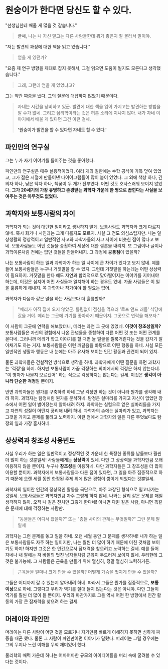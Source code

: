 # 원숭이가 한다면 당신도 할 수 있다.

"선생님한테 배울 게 많을 것 같습니다."

> 글쎄, 나는 나 자신 말고는 다른 사람들한테 뭐가 좋은지 잘 몰라서 말이야.

"저는 발견의 과정에 대한 책을 읽고 있습니다."

> 얻을 게 있던가?

"요즘 제 연구 방향을 제대로 잡지 못해서, 그걸 읽으면 도움이 될지도 모른다고 생각했습니다."

> 그래, 그런데 얻을 게 있었냐고?

그는 약간 짜증을 냈다. 그의 질문에 대답하지 않았기 때문이다.

> 자네는 시간을 낭비하고 있군. 발견에 대한 책을 읽어 가지고는 발견하는 방법을 알 수가 없네. 그리고 심리학이라는 것은 허튼 소리에 지나지 않아. 내가 자네 이야기에서 배울 게 있다면 그건 이런 걸세.
>
> **'원숭이가 발견을 할 수 있다면 자네도 할 수 있다.'**

## 파인만의 연구실

그는 누가 자기 이야기를 들어주는 것을 좋아했다.

파인만의 연구실은 매우 실용적이었다. 여러 개의 칠판에는 수학 공식이 가득 덮여 있었고, 그가 젊은 시절에 만들어낸 다이어그램들이 많이 붙어 있었다. 그 외에 책상 하나, 긴 의자 하나, 낮은 탁자 하나, 책꽂이 두 개가 전부였다. 어떤 것도 호사스러워 보이지 않았다. **그가 20세기의 가장 유명하고 존경받는 과학자 가운데 한 명으로 꼽힌다는 사실을 보여주는 것은 아무것도 없었다.**

## 과학자와 보통사람의 차이

과학자가 되는 것이 대단한 일이라고 생각하지 말게. 보통사람도 과학자와 크게 다르지 않네. 혹시 화가나 시인과는 크게 다를지도 모르지. 사실 그 점도 의심스럽지만. 나는 일상생활의 정상적이고 일반적인 사고와 과학자들의 사고 사이에 비슷한 점이 많다고 보네. 보통사람들도 어떤 것들을 종홥하여 세상에 대한 결론을 내리지. 또 그림이나 글이나 과학이론처럼 전에는 없던 것들을 만들어내지. 그 과정에 **공통점**이 있을까?

나는 보통사람이 하는 일과 과학자가 하는 일 사이에 큰 차이가 있다고 보지 않네. 예를 들어 보통사람들은 누구나 거짓말을 할 수 있지. 그런데 거짓말을 하는데는 어떤 상상력이 필요하지. 거짓말을 한다 해도 자연과 합리적으로 맞아떨어지는 이야기를 지어내야 하는데, 이것은 심지어 어떤 사실들과 일치해야 하는 경우도 있네. 가끔 사람들은 이 일을 훌륭하게 해내지. 꼭 과학자나 작가여야 할 필요는 없어.

과학자가 다음과 같은 말을 하는 사람보다 더 훌륭할까?

> "메리가 아직 집에 오지 않았군. 틀림없이 점심을 먹으러 '로프 앤드 래들' 식당에 갔을 거야. 메리는 그곳에 가기를 좋아하기 때문이지. 그곳으로 연락을 해보자."

이 사람이 그곳에 연락을 해보았더니, 메리는 과연 그 곳에 있었네. **이것이 창조성일까?** 보통사람들은 자신의 경험에서 나온 관념들을 종합하여 다른 어떤 것 또는 어떤 관계를 본다네. 그러니까 메리가 학교 이야기를 할 때면 늘 얼굴을 씰룩거린다는 것을 갑자기 알아채기도 하는 거지. 보통사람들은 이런 깨달음을 바탕으로 어떤 행동을 하네. 사실 모든 일반적인 생활과 행동은 내 눈에는 아주 유사해 보이는 인간 활동과 관련이 되어 있지.

물론 과학자들은 건설적인 방식으로 생각을 하네. 과학자에게 어떤 질문을 하면 과학자는 '걱정'을 하지. 하지만 보통사람이 가끔 걱정하는 의미에서의 걱정은 하지 않는다네. "이 병자가 나을지 모르겠어" 하는 식으로 걱정하지는 않는다는 걸세. 이것은 **생각이 아니라 단순한 걱정**일 뿐이지.

반면 과학자들은 뭔가를 구축하려 하네 그냥 걱정만 하는 것이 아니라 뭔가를 생각해 내려 하지. 과학자는 탐정처럼 뭔가를 분석하네. 탐정은 실마리를 가지고 자신이 없었던 장소에서 어떤 일이 벌어졌는지 알아내려 하지. 과학자는 실험으로 얻은 실마리들을 가지고 자연의 성질이 어떤지 궁리해 내려 하네. 과학자의 손에는 실마리가 있고, 과학자는 그것을 가지고 문제를 풀려고 노력하지. 이런 점에서 과학자의 일은 다른 무엇보다도 탐정의 일과 가장 흡사하네.

## 상상력과 창조성 사용빈도

사실 우리가 하는 일은 일반적이고 정상적인 것 가운데 한 특정한 종류를 남들보다 훨씬 더 많이 하는 것뿐일세! 사람들에게는 **상상력**이 있네. 다만 그 상상력을 과학자만큼 오래 이용하지 않을 뿐이지. 누구나 **창조성**을 이용하네. 다만 과학자들은 그 창조성을 더 많이 이용할 뿐이지. 과학자에게 보통사람들과 다른 점이 있다면, 그 일을 아주 집중적으로 하기 때문에 오랜 세월 동안 한정된 주제 위에 많은 경험이 쌓이게 되었다는 것뿐일세.

과학자의 일이란 인간의 정상적인 활동을 극단으로, 아주 과장된 형식으로 밀고나가는 것일세. 보통사람들은 과학자만큼 자주 그렇게 하지 않네. 나와는 달리 같은 문제를 매일 생각하지 않아. 오직 나 같은 천치만 그렇게 한다네! 아니면 다윈 같은 사람, 아니면 똑같은 문제에 대해 걱정하는 사람만.

> "동물들은 어디서 왔을까?" 또는 "종들 사이의 관계는 무엇일까?" 그런 문제 말일세

과학자는 그런 문제를 놓고 일을 하네. 오랜 세월 동안 그 문제를 생각하네! 내가 하는 일은 보통사람들도 자주 하는 일이지만, 나는 훨씬 더 많이 하기 때문에 미친 것처럼 보이기도 하지! 하지만 그것은 한 인간으로서 잠재력을 찾으려고 노력하는 걸세. 예를 들어 자네나 내 팔에는 저 바깥의 멋진 남자들처럼 근육이 두드러져 보이지 않네. 우리한테 그것은 불가능해. 그 사람들은 근육을 만들기 위해 열심히, 정말 열심히 노력하거든.

> 근육들을 얼마나 크게 만들 수 있을까? 어떻게 가슴을 멋지게 만들 수 있을까?

그들은 어디까지 갈 수 있는지 알아내려 하네. 따라서 그들은 뭔가를 집중적으로, **보통 이상**으로 하네. 그렇다고 우리가 역기를 절대 들지 않는다는 것은 아니야. 다만 그들이 역기를 훨씬 더 많이 들 뿐이지. 우리와 마찬가지로 그들 역시 어떤 한 방향에서 인간 활동의 가장 큰 잠재력을 찾으려 하는 걸세.

## 머레이와 파인만

머레이는 다른 사람이 어떤 것을 모르거나 자기만큼 빠르게 이해하지 못하면 심하게 짜증을 내곤 했다. 물론 그 사람이 파인만이면 이야기가 달랐다. 머레이는 그럴 경우에는 그의 무지나 느린 이해를 무척 재미있어 했다.

물리학의 매력 가운데 하나는 어마어마한 규모의 아이디어들을 머리 속에 굴려볼 수 있다는 것이다.
